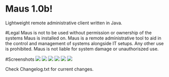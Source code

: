 # Maus 1.0b!
Lightweight remote administrative client written in Java.


#Legal
Maus is not to be used without permission or ownership of the systems Maus is installed on. Maus is a remote administrative tool to aid in the control and management of systems alongside IT setups. Any other use is prohibited. Maus is not liable for system damage or unauthoriszed use.

#Screenshots
![](https://i.imgur.com/02wob8K.png)
![](https://i.imgur.com/J1kkham.png)
![](https://i.imgur.com/LVcESGN.png)
![](https://i.imgur.com/Tc0bTSS.png)
![](https://i.imgur.com/Wmjhj6B.png)
![](https://i.imgur.com/RfNziID.png)

Check Changelog.txt for current changes.
